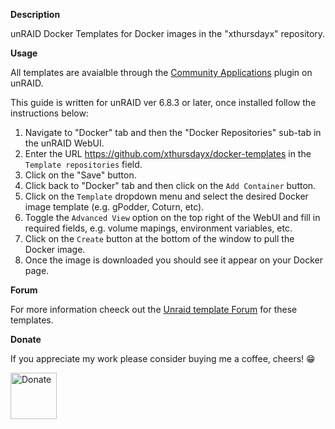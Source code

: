 **Description**

unRAID Docker Templates for Docker images in the "xthursdayx" repository.

**Usage**

All templates are avaialble through the [Community Applications](https://raw.githubusercontent.com/Squidly271/community.applications/master/plugins/community.applications.plg
) plugin on unRAID.

This guide is written for unRAID ver 6.8.3 or later, once installed follow the instructions below:

1. Navigate to "Docker" tab and then the "Docker Repositories" sub-tab in the unRAID WebUI.
2. Enter the URL https://github.com/xthursdayx/docker-templates in the `Template repositories` field.
3. Click on the "Save" button.
4. Click back to "Docker" tab and then click on the `Add Container` button.
5. Click on the `Template` dropdown menu and select the desired Docker image template (e.g. gPodder, Coturn, etc).
6. Toggle the `Advanced View` option on the top right of the WebUI and fill in required fields, e.g. volume mapings, environment variables, etc.
7. Click on the `Create` button at the bottom of the window to pull the Docker image.
8. Once the image is downloaded you should see it appear on your Docker page.

**Forum**

For more information cheeck out the [Unraid template Forum](https://forums.unraid.net/topic/88410-support-xthursdayx-unraid-docker-templates/) for these templates.

**Donate**

If you appreciate my work please consider buying me a coffee, cheers! 😁

<a href="https://www.buymeacoffee.com/xthursdayx" rel="external nofollow"><img src="https://www.paypal.com/en_US/i/btn/btn_donate_SM.gif" alt="Donate" width="74"/></a>  
